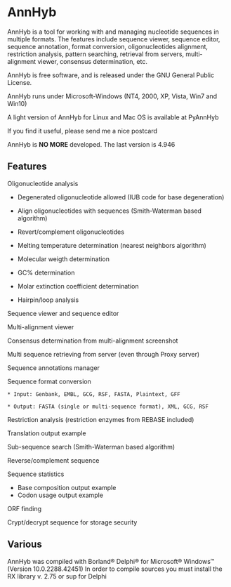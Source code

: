 # AnnHyb

AnnHyb is a tool for working with and managing nucleotide sequences in multiple formats.
The features include sequence viewer, sequence editor, sequence annotation, format conversion, oligonucleotides alignment, restriction analysis, pattern searching, retrieval from servers, multi-alignment viewer, consensus determination, etc.

AnnHyb is free software, and is released under the GNU General Public License.

AnnHyb runs under Microsoft-Windows (NT4, 2000, XP, Vista, Win7 and Win10)

A light version of AnnHyb for Linux and Mac OS is available at PyAnnHyb

If you find it useful, please send me a nice postcard

AnnHyb is **NO MORE** developed. The last version is 4.946


## Features

Oligonucleotide analysis

  * Degenerated oligonucleotide allowed (IUB code for base degeneration)
    
  * Align oligonucleotides with sequences (Smith-Waterman based algorithm)
  
  * Revert/complement oligonucleotides
  
  * Melting temperature determination (nearest neighbors algorithm)
  
  * Molecular weigth determination
  
  * GC% determination
  
  * Molar extinction coefficient determination
  
  * Hairpin/loop analysis 


Sequence viewer and sequence editor

Multi-alignment viewer

Consensus determination from multi-alignment screenshot

Multi sequence retrieving from server (even through Proxy server)

Sequence annotations manager

Sequence format conversion

    * Input: Genbank, EMBL, GCG, RSF, FASTA, Plaintext, GFF

    * Output: FASTA (single or multi-sequence format), XML, GCG, RSF 



Restriction analysis (restriction enzymes from REBASE included)

Translation output example

Sub-sequence search (Smith-Waterman based algorithm)

Reverse/complement sequence

Sequence statistics

   * Base composition output example
   * Codon usage output example 


ORF finding

Crypt/decrypt sequence for storage security


## Various


AnnHyb was compiled with Borland® Delphi® for Microsoft® Windows™ (Version 10.0.2288.42451)
In order to compile sources you must install the RX library v. 2.75 or sup for Delphi 
